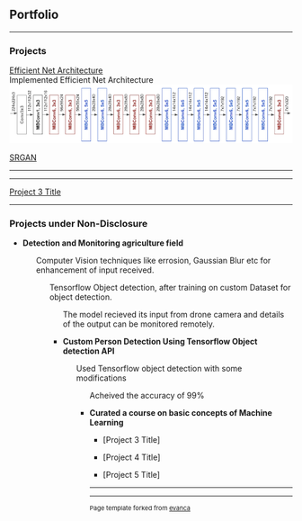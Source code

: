 ## Portfolio

---

### Projects

[Efficient Net Architecture](/efficientNet) <br>
Implemented Efficient Net Architecture <br>
<img src="images/efficient/efficient_blocks.png?raw=true"/>

[SRGAN](/SRGAN)<br>
<!-- <img src="images/efficient/efficient_blocks.png?raw=true"/> -->

---
<!-- [Project 2 Title](/pdf/sample_presentation.pdf) -->
<!-- <img src="images/dummy_thumbnail.jpg?raw=true"/> -->

---
[Project 3 Title](http://example.com/)
<!-- <img src="images/dummy_thumbnail.jpg?raw=true"/> -->

---

### Projects under Non-Disclosure

- **Detection and Monitoring agriculture field**

    <ul> Computer Vision techniques like errosion, Gaussian Blur etc for enhancement of input received.
    <ul> Tensorflow Object detection, after training on custom Dataset for object detection. 
    <ul> The model recieved its input from drone camera and details of the output can be monitored remotely.

- **Custom Person Detection Using Tensorflow Object detection API**

    <ul> Used Tensorflow object detection with some modifications
    <ul> Acheived the accuracy of 99%

- **Curated a course on basic concepts of Machine Learning**

    <ul>

- [Project 3 Title]
- [Project 4 Title]
- [Project 5 Title]

---




---
<p style="font-size:11px">Page template forked from <a href="https://github.com/evanca/quick-portfolio">evanca</a></p>
<!-- Remove above link if you don't want to attibute -->
